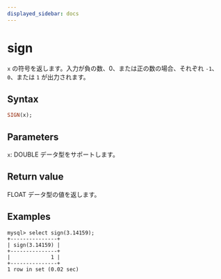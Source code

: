 ```yaml
---
displayed_sidebar: docs
---
```


# sign

`x` の符号を返します。入力が負の数、0、または正の数の場合、それぞれ `-1`、`0`、または `1` が出力されます。

## Syntax

```Haskell
SIGN(x);
```

## Parameters

`x`: DOUBLE データ型をサポートします。

## Return value

FLOAT データ型の値を返します。

## Examples

```Plain
mysql> select sign(3.14159);
+---------------+
| sign(3.14159) |
+---------------+
|             1 |
+---------------+
1 row in set (0.02 sec)
```